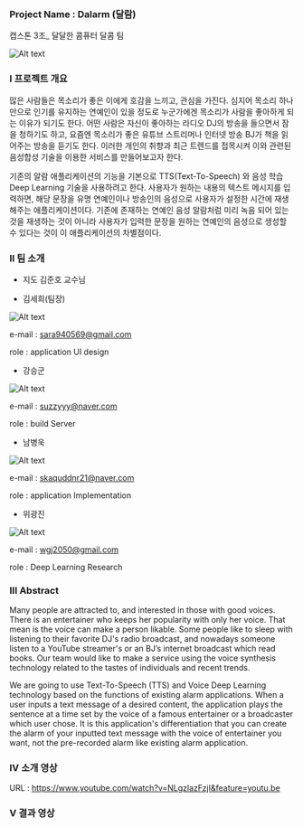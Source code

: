 ### Project Name : Dalarm (달람) 
캡스톤 3조_ 달달한 콤퓨터 달콤 팀

![Alt text](/doc/pic/dalarm_logo.png)


### I 프로젝트 개요
많은 사람들은 목소리가 좋은 이에게 호감을 느끼고, 관심을 가진다. 심지어 목소리 하나만으로 인기를 유지하는 연예인이 있을 정도로 누군가에겐 목소리가 사람을 좋아하게 되는 이유가 되기도 한다. 어떤 사람은 자신이 좋아하는 라디오 DJ의 방송을 들으면서 잠을 청하기도 하고, 요즘엔 목소리가 좋은 유튜브 스트리머나 인터넷 방송 BJ가 책을 읽어주는 방송을 듣기도 한다. 이러한 개인의 취향과 최근 트렌드를 접목시켜 이와 관련된 음성합성 기술을 이용한 서비스를 만들어보고자 한다.

기존의 알람 애플리케이션의 기능을 기본으로 TTS(Text-To-Speech) 와 음성 학습 Deep Learning 기술을 사용하려고 한다. 사용자가 원하는 내용의 텍스트 메시지를 입력하면, 해당 문장을 유명 연예인이나 방송인의 음성으로 사용자가 설정한 시간에 재생해주는 애플리케이션이다. 기존에 존재하는 연예인 음성 알람처럼 미리 녹음 되어 있는 것을 재생하는 것이 아니라 사용자가 입력한 문장을 원하는 연예인의 음성으로 생성할 수 있다는 것이 이 애플리케이션의 차별점이다.


### II 팀 소개
- 지도 김준호 교수님

- 김세희(팀장) 

![Alt text](/doc/pic/kim.jpg)


e-mail : sara940569@gmail.com

role : application UI design


- 강승군 

![Alt text](/doc/pic/kang.jpg)


e-mail : suzzyyy@naver.com

role : build Server


- 남병욱 

![Alt text](/doc/pic/nam.jpg)


e-mail : skaquddnr21@naver.com

role : application Implementation


- 위광진 

![Alt text](/doc/pic/wee.jpg)


e-mail : wgj2050@gmail.com

role : Deep Learning Research


### III Abstract 
Many people are attracted to, and interested in those with good voices. There is an entertainer who keeps her popularity with only her voice. That mean is the voice can make a person likable. Some people like to sleep with listening to their favorite DJ's radio broadcast, and nowadays someone listen to a YouTube streamer's or an BJ’s internet broadcast which read books. Our team would like to make a service using the voice synthesis technology related to the tastes of individuals and recent trends.          

We are going to use Text-To-Speech (TTS) and Voice Deep Learning technology based on the functions of existing alarm applications. When a user inputs a text message of a desired content, the application plays the sentence at a time set by the voice of a famous entertainer or a broadcaster which user chose. It is this application's differentiation that you can create the alarm of your inputted text message with the voice of entertainer you want, not the pre-recorded alarm like existing alarm application.


### IV 소개 영상

URL : <https://www.youtube.com/watch?v=NLgzlazFzjI&feature=youtu.be>

### V  결과 영상
